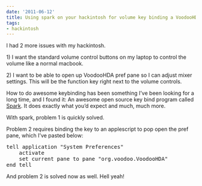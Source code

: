 ```yaml
---
date: '2011-06-12'
title: Using spark on your hackintosh for volume key binding a VoodooHDA PrefPane applescript
tags:
- hackintosh
---
```

<p>I had 2 more issues with my hackintosh.</p>
<p>1) I want the standard volume control buttons on my laptop to control the volume like a normal macbook.</p>
<p>2) I want to be able to open up VoodooHDA pref pane so I can adjust mixer settings. This will be the function key right next to the volume controls.</p>
<p>How to do awesome keybinding has been something I&#8217;ve been looking for a long time, and I found it: An awesome open source key bind program called <a href="http://www.shadowlab.org/Software/spark.php">Spark</a>. It does exactly what you&#8217;d expect and much, much more.</p>
<p>With spark, problem 1 is quickly solved.</p>
<p>Problem 2 requires binding the key to an applescript to pop open the pref pane, which I&#8217;ve pasted below:</p>
<pre>tell application "System Preferences"
	activate
	set current pane to pane "org.voodoo.VoodooHDA"
end tell
</pre>
<p>And problem 2 is solved now as well. Hell yeah!</p>
